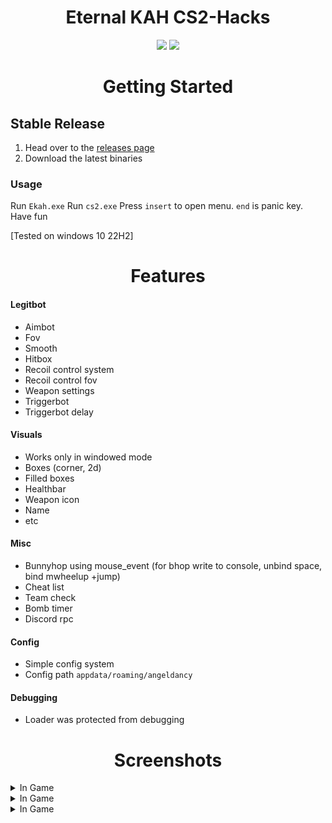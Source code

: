 <p align="center">
 <h1 align="center"><a>Eternal KAH CS2-Hacks
</a></h1> 
</p>

<p align="center">
	<a href="[https://github.com/insage1337/cs2_external_internal/releases/latest](https://github.com/KAH842/Eternal-KAH-CS2-Hacks/releases/tag/1.0.1)"><img src="https://img.shields.io/github/v/release/insage1337/cs2_external_internal?style=for-the-badge"></a>
	<a href="[https://github.com/insage1337/cs2_external_internal/releases](https://github.com/KAH842/Eternal-KAH-CS2-Hacks/releases/tag/1.0.1)"><img src="https://img.shields.io/github/downloads/insage1337/cs2_external_internal/total.svg?style=for-the-badge"></a>
</p>

<h1 align="center">Getting Started</h1>

## Stable Release
1. Head over to the [releases page](https://github.com/KAH842/Eternal-KAH-CS2-Hacks/releases)
2. Download the latest binaries

### Usage
Run `Ekah.exe`
Run `cs2.exe`
Press `insert` to open menu. `end` is panic key.
Have fun 

[Tested on windows 10 22H2]

<h1 align="center">Features</h1>

#### Legitbot
- Aimbot 
- Fov
- Smooth
- Hitbox
- Recoil control system
- Recoil control fov
- Weapon settings
- Triggerbot
- Triggerbot delay

#### Visuals 
- Works only in windowed mode
- Boxes (corner, 2d)
- Filled boxes
- Healthbar
- Weapon icon
- Name
- etc

#### Misc
- Bunnyhop using mouse_event (for bhop write to console, unbind space, bind mwheelup +jump)
- Cheat list
- Team check
- Bomb timer
- Discord rpc

#### Config 
- Simple config system
- Config path `appdata/roaming/angeldancy`

#### Debugging
- Loader was protected from debugging

<h1 align="center">Screenshots</h1>

<details>
  <summary>In Game</summary>
  <img src="https://github.com/KAH842/Eternal-KAH-CS2-Hacks/blob/main/Screenshot-2023-03-29-190515-min.webp"/>
</details>


<details>
  <summary>In Game</summary>
  <img src="https://github.com/KAH842/Eternal-KAH-CS2-Hacks/blob/main/Screenshot-2023-03-29-190544-min.webp"/>
</details>


<details>
  <summary>In Game</summary>
  <img src="https://github.com/KAH842/Eternal-KAH-CS2-Hacks/blob/main/image-min-min.webp"/>
</details>

